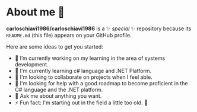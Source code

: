 # About me 👋


**carloschiavi1986/carloschiavi1986** is a ✨ _special_ ✨ repository because its `README.md` (this file) appears on your GitHub profile.

Here are some ideas to get you started:

- 🔭 I’m currently working on my learning in the area of ​​systems development.
- 🌱 I'm currently learning c# language and .NET Platform.
- 👯 I'm looking to collaborate on projects when I feel able.
- 🤔 I'm looking for help with a good roadmap to become proficient in the C# language and the .NET platform.
- 💬 Ask me about anything you want. <!-- - 📫 How to reach me: ... - 😄 Pronouns: ...-->
- ⚡ Fun fact: I'm starting out in the field a little too old. 🤣

